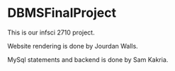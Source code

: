 DBMSFinalProject
================

This is our infsci 2710 project.

Website rendering is done by Jourdan Walls.

MySql statements and backend is done by Sam Kakria.

